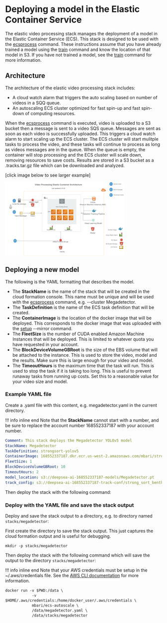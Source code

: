 # Deploying a model in the Elastic Container Service

The elastic video processing stack manages the deployment of a model in the Elastic Container Service (ECS).
This stack is designed to be used with the [ecsprocess](/commands/process) command.
These instructions assume that you have already trained a model using the [train](/commands/train) command
and know the location of that model in S3.  If you have not trained a model, see the [train](/commands/train) command
for more information.

## Architecture

The architecture of the elastic video processing stack includes:

 * A cloud watch alarm that triggers the auto scaling based on number of videos in a SQQ queue.
 * An autoscaling ECS cluster optimized for fast spin-up and fast spin-down of computing resources. 

When the [ecsprocess](/commands/process) command is executed, video is uploaded to a S3 bucket then a message is sent to a video
SQS queue. Messages are sent as soon as each video is successfully uploaded. This triggers a cloud watch alarm to 
start scaling up the ECS cluster.  The ECS cluster will start mulitple tasks to process the video, and these tasks 
will continue to process as long as videos messages are in the queue. When the queue is empty, the container will 
stop processing and the ECS cluster will scale down, removing resources to save costs. Results are stored in a S3 bucket
as a .tracks.tar.gz file which can be downloaded and analyzed.

[click image below to see larger example]
 
[![Image link](../imgs/ecs_arch_small.png)](https://docs.mbari.org/deepsea-ai/imgs/ecs_arch.png)

 
## Deploying a new model

The following is the YAML formatting that describes the model. 
 
 * The **StackName** is the name of the stack that will be created in the cloud formation console. This name must be unique and will be used with the [ecsprocess](/commands/process) command, e.g. --cluster Megadetector.
 * The **TaskDefinition** is the name of the ECS task definition that will be created.  
 * The **ContainerImage** is the location of the docker image that will be deployed.  This corresponds to the docker image that was uploaded with the [setup](/commands/setup) --mirror command.
 * The **FleetSize** is the number of CUDA enabled Amazon Machine Instances that will be deployed. This is limited to whatever quota you have requested in your account.
 * The **BlockDeviceVolumeGBRoot** is the size of the EBS volume that will be attached to the instance.  This is used to store the video, model and the results. Make sure this is large enough for your video and model.
 * The **TimeoutHours** is the maximum time that the task will run.  This is used to stop the task if it is taking too long.  This is useful to prevent runaway tasks from running up costs. Set this to a reasonable value for your video size and model.

### Example YAML file

Create a .yaml file with this content, e.g. megadetector.yaml in the current directory.

!!! info inline end 
      Note that the **StackName** cannot start with a number, and be sure to replace the account number 168552337187 with your account number.

```yaml
Comment: This stack deploys the Megadetector YOLOv5 model
StackName: Megadetector
TaskDefinition: strongsort-yolov5
ContainerImage: 168552337187.dkr.ecr.us-west-2.amazonaws.com/mbari/strongsort-yolov5:1.10.0
FleetSize: 1
BlockDeviceVolumeGBRoot: 10
TimeoutHours: 2
model_location: s3://deepsea-ai-168552337187-models/Megadetector.pt
track_config: s3://deepsea-ai-168552337187-track-conf/strong_sort_benthic.yaml
```

Then deploy the stack with the following command:
 
### Deploy with the YAML file and save the stack output

Deploy and save the stack output to a directory, e.g. to directory named `stacks/megadetector`:

First create the directory to save the stack output. This just captures the cloud formation output 
and is useful for debugging.

```shell
mkdir -p stacks/megadetector
```
Then deploy the stack with the following command which will save the output to the directory `stacks/megadetector`:
  
!!! info inline end 
      Note that your AWS credentials must be setup in the ~/.aws/credentials file.  See the [AWS CLI documentation](https://docs.aws.amazon.com/cli/latest/userguide/cli-configure-files.html) for more information.

```shell
docker run -v $PWD:/data \
            -v $HOME/.aws/credentials:/home/docker_user/.aws/credentials \
            mbari/ecs-autoscale \
            /data/megadetector.yaml \
            /data/stacks/megadetector
```


